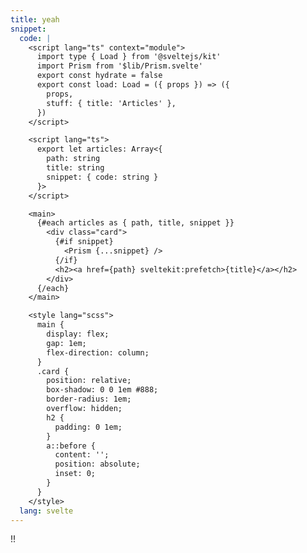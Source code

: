 ```yaml
---
title: yeah
snippet:
  code: |
    <script lang="ts" context="module">
      import type { Load } from '@sveltejs/kit'
      import Prism from '$lib/Prism.svelte'
      export const hydrate = false
      export const load: Load = ({ props }) => ({
        props,
        stuff: { title: 'Articles' },
      })
    </script>

    <script lang="ts">
      export let articles: Array<{
        path: string
        title: string
        snippet: { code: string }
      }>
    </script>

    <main>
      {#each articles as { path, title, snippet }}
        <div class="card">
          {#if snippet}
            <Prism {...snippet} />
          {/if}
          <h2><a href={path} sveltekit:prefetch>{title}</a></h2>
        </div>
      {/each}
    </main>

    <style lang="scss">
      main {
        display: flex;
        gap: 1em;
        flex-direction: column;
      }
      .card {
        position: relative;
        box-shadow: 0 0 1em #888;
        border-radius: 1em;
        overflow: hidden;
        h2 {
          padding: 0 1em;
        }
        a::before {
          content: '';
          position: absolute;
          inset: 0;
        }
      }
    </style>
  lang: svelte
---
```


!!
